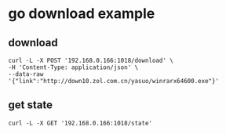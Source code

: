 # go download example

## download
```
curl -L -X POST '192.168.0.166:1018/download' \
-H 'Content-Type: application/json' \
--data-raw '{"link":"http://down10.zol.com.cn/yasuo/winrarx64600.exe"}'
```

## get state
```
curl -L -X GET '192.168.0.166:1018/state'
```
